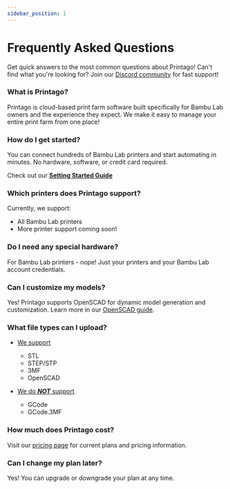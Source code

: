 ```yaml
---
sidebar_position: 1
---
```


# Frequently Asked Questions

Get quick answers to the most common questions about Printago! Can't find what you're looking for? Join our [Discord community](https://discord.gg/RCFA2u99De) for fast support!

### What is Printago?
Printago is cloud-based print farm software built specifically for Bambu Lab owners and the experience they expect. We make it easy to manage your entire print farm from one place!

### How do I get started?
You can connect hundreds of Bambu Lab printers and start automating in minutes.  No hardware, software, or credit card required.  

Check out our **[Setting Started Guide](../getting-started/quick-setup.mdx)**

### Which printers does Printago support?
Currently, we support:
- All Bambu Lab printers
- More printer support coming soon!

### Do I need any special hardware?
For Bambu Lab printers - nope! Just your printers and your Bambu Lab account credentials.

### Can I customize my models?
Yes! Printago supports OpenSCAD for dynamic model generation and customization. Learn more in our [OpenSCAD guide](../core-features/file-management/openscad).

### What file types can I upload?

- [We support](../core-features/file-management/supported-files.md)
    - STL 
    - STEP/STP 
    - 3MF 
    - OpenSCAD 

 - [We do ***NOT*** support](../core-features/file-management/supported-files.md)
    - GCode 
    - GCode.3MF

### How much does Printago cost?
Visit our [pricing page](https://printago.io/pricing) for current plans and pricing information.

### Can I change my plan later?
Yes! You can upgrade or downgrade your plan at any time.